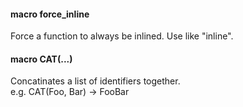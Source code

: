 #### macro force_inline
Force a function to always be inlined. Use like "inline".

#### macro CAT(...)
Concatinates a list of identifiers together.<br>
e.g. CAT(Foo, Bar) -> FooBar
